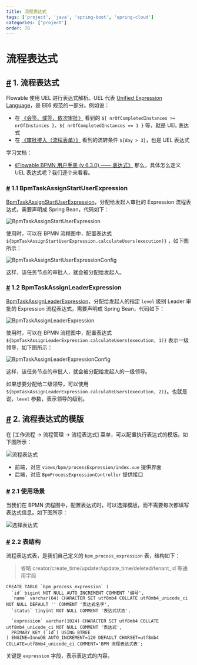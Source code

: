 ```yaml
---
title: 流程表达式
tags: ['project', 'java', 'spring-boot', 'spring-cloud']
categories: ['project']
order: 78
---
```

# 流程表达式

## [#](#_1-流程表达式) 1. 流程表达式

 Flowable 使用 UEL 进行表达式解析。UEL 代表 [Unified Expression Language](https://docs.oracle.com/javaee/6/tutorial/doc/gjddd.html)，是 EE6 规范的一部分。例如说：

 * 在 [《会签、或签、依次审批》](/bpm/multi-instance/) 看到的 `${ nrOfCompletedInstances >= nrOfInstances }`、`${ nrOfCompletedInstances == 1 }` 等，就是 UEL 表达式
* 在 [《审批接入（流程表单）》](/bpm/use-business-form/) 看到的流转条件 `${day > 3}`，也是 UEL 表达式

 学习文档：

 * [《Flowable BPMN 用户手册 (v 6.3.0) —— 表达式》](https://tkjohn.github.io/flowable-userguide/#apiExpressions)
 那么，具体怎么定义 UEL 表达式呢？我们逐个来看看。

 ### [#](#_1-1-bpmtaskassignstartuserexpression) 1.1 BpmTaskAssignStartUserExpression

 [BpmTaskAssignStartUserExpression](https://github.com/YunaiV/yudao-cloud/blob/master/yudao-module-bpm/yudao-module-bpm-biz/src/main/java/cn/iocoder/yudao/module/bpm/framework/flowable/core/candidate/expression/BpmTaskAssignStartUserExpression.java)，分配给发起人审批的 Expression 流程表达式，需要声明成 Spring Bean，代码如下：

 ![BpmTaskAssignStartUserExpression](https://cloud.iocoder.cn/img/%E5%B7%A5%E4%BD%9C%E6%B5%81%E6%89%8B%E5%86%8C/%E6%B5%81%E7%A8%8B%E8%A1%A8%E8%BE%BE%E5%BC%8F/BpmTaskAssignStartUserExpression.png)

 使用时，可以在 BPMN 流程图中，配置表达式 `${bpmTaskAssignStartUserExpression.calculateUsers(execution)}` ，如下图所示：

 ![BpmTaskAssignStartUserExpressionConfig](https://cloud.iocoder.cn/img/%E5%B7%A5%E4%BD%9C%E6%B5%81%E6%89%8B%E5%86%8C/%E6%B5%81%E7%A8%8B%E8%A1%A8%E8%BE%BE%E5%BC%8F/BpmTaskAssignStartUserExpressionConfig.png)

 这样，该任务节点的审批人，就会被分配给发起人。

 ### [#](#_1-2-bpmtaskassignleaderexpression) 1.2 BpmTaskAssignLeaderExpression

 [BpmTaskAssignLeaderExpression](https://github.com/YunaiV/yudao-cloud/blob/master/yudao-module-bpm/yudao-module-bpm-biz/src/main/java/cn/iocoder/yudao/module/bpm/framework/flowable/core/candidate/expression/BpmTaskAssignLeaderExpression.java)，分配给发起人的指定 `level` 级别 Leader 审批的 Expression 流程表达式，需要声明成 Spring Bean，代码如下：

 ![BpmTaskAssignLeaderExpression](https://cloud.iocoder.cn/img/%E5%B7%A5%E4%BD%9C%E6%B5%81%E6%89%8B%E5%86%8C/%E6%B5%81%E7%A8%8B%E8%A1%A8%E8%BE%BE%E5%BC%8F/BpmTaskAssignLeaderExpression.png)

 使用时，可以在 BPMN 流程图中，配置表达式 `${bpmTaskAssignLeaderExpression.calculateUsers(execution, 1)}` 表示一级领导，如下图所示：

 ![BpmTaskAssignLeaderExpressionConfig](https://cloud.iocoder.cn/img/%E5%B7%A5%E4%BD%9C%E6%B5%81%E6%89%8B%E5%86%8C/%E6%B5%81%E7%A8%8B%E8%A1%A8%E8%BE%BE%E5%BC%8F/BpmTaskAssignLeaderExpressionConfig.png)

 这样，该任务节点的审批人，就会被分配给发起人的一级领导。

 如果想要分配给二级领导，可以使用 `${bpmTaskAssignLeaderExpression.calculateUsers(execution, 2)}`。也就是说，`level` 参数，表示领导的级别。

 ## [#](#_2-流程表达式的模版) 2. 流程表达式的模版

 在 [工作流程 -> 流程管理 -> 流程表达式] 菜单，可以配置执行表达式的模版。如下图所示：

 ![流程表达式](https://cloud.iocoder.cn/img/%E5%B7%A5%E4%BD%9C%E6%B5%81%E6%89%8B%E5%86%8C/%E6%B5%81%E7%A8%8B%E8%A1%A8%E8%BE%BE%E5%BC%8F/%E6%B5%81%E7%A8%8B%E8%A1%A8%E8%BE%BE%E5%BC%8F.png)

 * 前端，对应 `views/bpm/processExpression/index.vue` 提供界面
* 后端，对应 `BpmProcessExpressionController` 提供接口

 ### [#](#_2-1-使用场景) 2.1 使用场景

 当我们在 BPMN 流程图中，配置表达式时，可以选择模版，而不需要每次都填写表达式信息。如下图所示：

 ![选择表达式](https://cloud.iocoder.cn/img/%E5%B7%A5%E4%BD%9C%E6%B5%81%E6%89%8B%E5%86%8C/%E6%B5%81%E7%A8%8B%E8%A1%A8%E8%BE%BE%E5%BC%8F/%E9%80%89%E6%8B%A9%E8%A1%A8%E8%BE%BE%E5%BC%8F.png)

 ### [#](#_2-2-表结构) 2.2 表结构

 流程表达式表，是我们自己定义的 `bpm_process_expression` 表，结构如下：


> 省略 creator/create\_time/updater/update\_time/deleted/tenant\_id 等通用字段


```
CREATE TABLE `bpm_process_expression` (
  `id` bigint NOT NULL AUTO_INCREMENT COMMENT '编号',
  `name` varchar(64) CHARACTER SET utf8mb4 COLLATE utf8mb4_unicode_ci NOT NULL DEFAULT '' COMMENT '表达式名字',
  `status` tinyint NOT NULL COMMENT '表达式状态',

  `expression` varchar(1024) CHARACTER SET utf8mb4 COLLATE utf8mb4_unicode_ci NOT NULL COMMENT '表达式',
  PRIMARY KEY (`id`) USING BTREE
) ENGINE=InnoDB AUTO_INCREMENT=120 DEFAULT CHARSET=utf8mb4 COLLATE=utf8mb4_unicode_ci COMMENT='BPM 流程表达式表';

```
关键是 `expression` 字段，表示表达式的内容。
